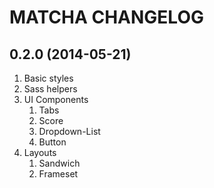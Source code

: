 # MATCHA CHANGELOG

## 0.2.0 (2014-05-21)

1.  Basic styles
2.  Sass helpers
3.  UI Components
    1.  Tabs
    2.  Score
    3.  Dropdown-List
    4.  Button
4.  Layouts
    1.  Sandwich
    2.  Frameset
